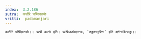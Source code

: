 ```yaml
---
index:  3.2.186
sutra:  कर्त्तरि चर्षिदवतयोः
vritti:  padamanjari
---
```


	कर्त्तरि चर्षिदेवतयोः।। ऋषौ करणे इति। ऋषिःउउवेदमन्त्रः, `तदुक्तमृषिणा` इति दर्शनादित्याहुः।।
